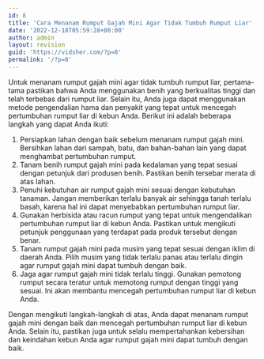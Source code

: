 ```yaml
---
id: 8
title: 'Cara Menanam Rumput Gajah Mini Agar Tidak Tumbuh Rumput Liar'
date: '2022-12-18T05:59:28+00:00'
author: admin
layout: revision
guid: 'https://vidsher.com/?p=8'
permalink: '/?p=8'
---
```


Untuk menanam rumput gajah mini agar tidak tumbuh rumput liar, pertama-tama pastikan bahwa Anda menggunakan benih yang berkualitas tinggi dan telah terbebas dari rumput liar. Selain itu, Anda juga dapat menggunakan metode pengendalian hama dan penyakit yang tepat untuk mencegah pertumbuhan rumput liar di kebun Anda. Berikut ini adalah beberapa langkah yang dapat Anda ikuti:

1. Persiapkan lahan dengan baik sebelum menanam rumput gajah mini. Bersihkan lahan dari sampah, batu, dan bahan-bahan lain yang dapat menghambat pertumbuhan rumput.
2. Tanam benih rumput gajah mini pada kedalaman yang tepat sesuai dengan petunjuk dari produsen benih. Pastikan benih tersebar merata di atas lahan.
3. Penuhi kebutuhan air rumput gajah mini sesuai dengan kebutuhan tanaman. Jangan memberikan terlalu banyak air sehingga tanah terlalu basah, karena hal ini dapat menyebabkan pertumbuhan rumput liar.
4. Gunakan herbisida atau racun rumput yang tepat untuk mengendalikan pertumbuhan rumput liar di kebun Anda. Pastikan untuk mengikuti petunjuk penggunaan yang terdapat pada produk tersebut dengan benar.
5. Tanam rumput gajah mini pada musim yang tepat sesuai dengan iklim di daerah Anda. Pilih musim yang tidak terlalu panas atau terlalu dingin agar rumput gajah mini dapat tumbuh dengan baik.
6. Jaga agar rumput gajah mini tidak terlalu tinggi. Gunakan pemotong rumput secara teratur untuk memotong rumput dengan tinggi yang sesuai. Ini akan membantu mencegah pertumbuhan rumput liar di kebun Anda.

Dengan mengikuti langkah-langkah di atas, Anda dapat menanam rumput gajah mini dengan baik dan mencegah pertumbuhan rumput liar di kebun Anda. Selain itu, pastikan juga untuk selalu mempertahankan kebersihan dan keindahan kebun Anda agar rumput gajah mini dapat tumbuh dengan baik.